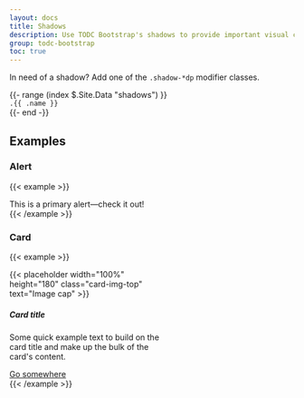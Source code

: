 ```yaml
---
layout: docs
title: Shadows
description: Use TODC Bootstrap's shadows to provide important visual cues about an objects’ depth and directional movement. Shadows are the only visual cue indicating the amount of separation between surfaces.
group: todc-bootstrap
toc: true
---
```


In need of a shadow? Add one of the <code>.shadow-*dp</code> modifier classes.

<div class="row">
{{- range (index $.Site.Data "shadows") }}
  <div class="col-md-4">
      <div class="p-3 mb-3 {{ .name }}"><code>.{{ .name }}</code></div>
  </div>
{{- end -}}
</div>

## Examples

### Alert

{{< example >}}
<div class="alert alert-primary shadow-6dp" role="alert">
  This is a primary alert—check it out!
</div>
{{< /example >}}

### Card

{{< example >}}
<div class="card shadow-8dp" style="width: 18rem;">
  {{< placeholder width="100%" height="180" class="card-img-top" text="Image cap" >}}
  <div class="card-body">
    <h5 class="card-title">Card title</h5>
    <p class="card-text">Some quick example text to build on the card title and make up the bulk of the card's content.</p>
    <a href="#" class="btn btn-primary">Go somewhere</a>
  </div>
</div>
{{< /example >}}
